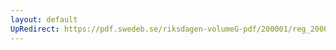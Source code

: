 ```yaml
---
layout: default
UpRedirect: https://pdf.swedeb.se/riksdagen-volumeG-pdf/200001/reg_200001/reg_200001_0481.pdf
---
```

